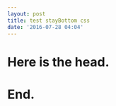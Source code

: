 ```yaml
---
layout: post
title: test stayBottom css
date: '2016-07-28 04:04'
---
```


# Here is the head.

# End.
